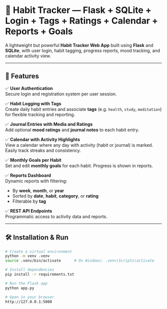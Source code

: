 # 🧠 Habit Tracker — Flask + SQLite + Login + Tags + Ratings + Calendar + Reports + Goals

A lightweight but powerful **Habit Tracker Web App** built using **Flask** and **SQLite**, with user login, habit tagging, progress reports, mood tracking, and calendar activity view.

---

## 🚀 Features

✅ **User Authentication**  
Secure login and registration system per user session.

✅ **Habit Logging with Tags**  
Create daily habit entries and associate **tags** (e.g. `health`, `study`, `meditation`) for flexible tracking and reporting.

✅ **Journal Entries with Media and Ratings**  
Add optional **mood ratings** and **journal notes** to each habit entry.

✅ **Calendar with Activity Highlights**  
View a calendar where any day with activity (habit or journal) is marked. Easily track streaks and consistency.

✅ **Monthly Goals per Habit**  
Set and edit **monthly goals** for each habit. Progress is shown in reports.

✅ **Reports Dashboard**  
Dynamic reports with filtering:
- By **week**, **month**, or **year**
- Sorted by **date**, **habit**, **category**, or **rating**
- Filterable by **tag**

✅ **REST API Endpoints**  
Programmatic access to activity data and reports.

---

## 🛠️ Installation & Run

```bash
# Create a virtual environment
python -m venv .venv
source .venv/bin/activate      # On Windows: .venv\Scripts\activate

# Install dependencies
pip install -r requirements.txt

# Run the Flask app
python app.py

# Open in your browser
http://127.0.0.1:5000
